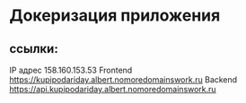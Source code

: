 # Докеризация приложения

## ссылки:

IP адрес 158.160.153.53
Frontend https://kupipodariday.albert.nomoredomainswork.ru
Backend https://api.kupipodariday.albert.nomoredomainswork.ru
